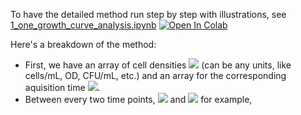 To have the detailed method run step by step with illustrations, see [1_one_growth_curve_analysis.ipynb](https://github.com/thrash-lab/sparse-growth-curve/blob/main/1_one_growth_curve_analysis.ipynb) [![Open In Colab](https://colab.research.google.com/assets/colab-badge.svg)](https://colab.research.google.com/github/thrash-lab/sparse-growth-curve/blob/main/1_one_growth_curve_analysis.ipynb)

Here's a breakdown of the method:
- First, we have an array of cell densities <img src="https://render.githubusercontent.com/render/math?math=X_i"> (can be any units, like cells/mL, OD, CFU/mL, etc.) and an array for the corresponding aquisition time <img src="https://render.githubusercontent.com/render/math?math=t_i">.
- Between every two time points, <img src="https://render.githubusercontent.com/render/math?math=t_i"> and <img src="https://render.githubusercontent.com/render/math?math=t_{i +1}"> for example,  


